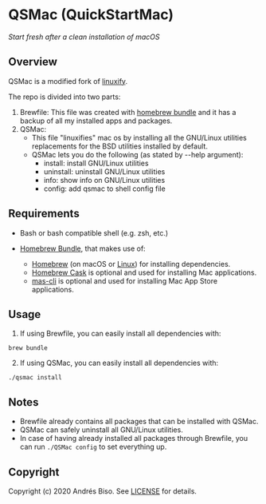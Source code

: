 # QSMac (QuickStartMac)
*Start fresh after a clean installation of macOS*

## Overview

QSMac is a modified fork of [linuxify](https://github.com/fabiomaia/linuxify).

The repo is divided into two parts:
1. Brewfile: This file was created with [homebrew bundle](https://github.com/Homebrew/homebrew-bundle) and it has a backup of all my installed apps and packages.
2. QSMac:
    - This file "linuxifies" mac os by installing all the GNU/Linux utilities replacements for the BSD utilities installed by default.
    - QSMac lets you do the following (as stated by --help argument):
        - install: install GNU/Linux utilities
        - uninstall: uninstall GNU/Linux utilities
        - info: show info on GNU/Linux utilities
        - config: add qsmac to shell config file

## Requirements

- Bash or bash compatible shell (e.g. zsh, etc.)

- [Homebrew Bundle](https://github.com/Homebrew/homebrew-bundle), that makes use of:
    - [Homebrew](https://github.com/Homebrew/brew) (on macOS or [Linux](https://docs.brew.sh/Homebrew-on-Linux)) for installing dependencies.
    - [Homebrew Cask](https://github.com/Homebrew/homebrew-cask) is optional and used for installing Mac applications.
    - [mas-cli](https://github.com/mas-cli/mas) is optional and used for installing Mac App Store applications.

## Usage

1. If using Brewfile, you can easily install all dependencies with:
```
brew bundle
```
2. If using QSMac, you can easily install all dependencies with:
```
./qsmac install
```

## Notes

- Brewfile already contains all packages that can be installed with QSMac.
- QSMac can safely uninstall all GNU/Linux utilities.
- In case of having already installed all packages through Brewfile, you can run ``` ./QSMac config ``` to set everything up.

## Copyright

Copyright (c) 2020 Andrés Biso. See [LICENSE](https://github.com/andresbiso/QSMac/blob/master/LICENSE) for details.

